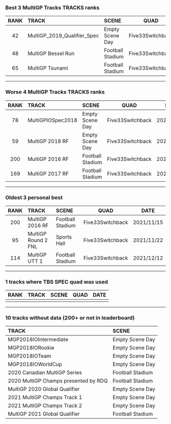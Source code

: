 ### Best 3 MultiGP Tracks TRACKS ranks
|RANK|TRACK|SCENE|QUAD|DATE|
|:---:|:---|:---|:---:|:---:|
|42|MultiGP_2019_Qualifier_Spec|Empty Scene Day|Five33Switchback|2022/01/30|
|48|MultiGP Bessel Run|Football Stadium|Five33Switchback|2022/01/28|
|65|MultiGP Tsunami|Football Stadium|Five33Switchback|2022/01/31|
---
### Worse 4 MultiGP Tracks TRACKS ranks
|RANK|TRACK|SCENE|QUAD|DATE|
|:---:|:---|:---|:---:|:---:|
|78|MultiGPIOSpec2018|Empty Scene Day|Five33Switchback|2022/01/29|
|59|MultiGP 2018 RF|Empty Scene Day|Five33Switchback|2022/01/27|
|200|MultiGP 2016 RF|Football Stadium|Five33Switchback|2021/11/15|
|169|MultiGP 2017 RF|Football Stadium|Five33Switchback|2022/01/01|
---
### Oldest 3 personal best
|RANK|TRACK|SCENE|QUAD|DATE|
|:---:|:---|:---|:---:|:---:|
|200|MultiGP 2016 RF|Football Stadium|Five33Switchback|2021/11/15|
|95|MultiGP Round 2 FNL|Sports Hall|Five33Switchback|2021/11/22|
|114|MultiGP UTT 1|Football Stadium|Five33Switchback|2021/12/12|
---
### 1 tracks where TBS SPEC quad was used
|RANK|TRACK|SCENE|QUAD|DATE|
|:---:|:---|:---|:---:|:---:|
||||||
---
### 10 tracks without data (200+ or not in leaderboard)
|TRACK|SCENE|
|:---|:---|
|MGP2018IOIntermediate|Empty Scene Day|
|MGP2018IORookie|Empty Scene Day|
|MGP2018IOTeam|Empty Scene Day|
|MGP2018IOWorldCup|Empty Scene Day|
|2020 Canadian MultiGP Series|Football Stadium|
|2020 MultiGP Champs presented by RDQ|Football Stadium|
|MultiGP 2020 Global Qualifier|Empty Scene Day|
|2021 MultiGP Champs Track 1|Empty Scene Day|
|2021 MultiGP Champs Track 2|Empty Scene Day|
|MultiGP 2021 Global Qualifier|Football Stadium|
